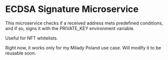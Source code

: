 # ECDSA Signature Microservice

This microservice checks if a received address mets predefined conditions, and if so, signs it with the PRIVATE_KEY environment variable.

Useful for NFT whitelists.

Right now, it works only for my Milady Poland use case. Will modify it to be reusable soon.
